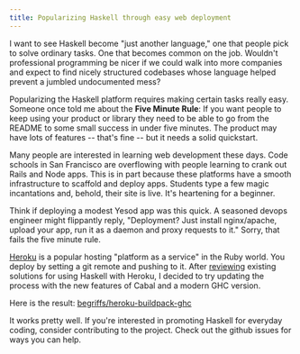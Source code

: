 ```yaml
---
title: Popularizing Haskell through easy web deployment
---
```


I want to see Haskell become "just another language," one that
people pick to solve ordinary tasks. One that becomes common on the
job. Wouldn't professional programming be nicer if we could walk
into more companies and expect to find nicely structured codebases
whose language helped prevent a jumbled undocumented mess?

Popularizing the Haskell platform requires making certain tasks
really easy. Someone once told me about the **Five Minute Rule**:
If you want people to keep using your product or library they need
to be able to go from the README to some small success in under
five minutes. The product may have lots of features -- that's fine
-- but it needs a solid quickstart.

Many people are interested in learning web development these days.
Code schools in San Francisco are overflowing with people learning
to crank out Rails and Node apps. This is in part because these
platforms have a smooth infrastructure to scaffold and deploy apps.
Students type a few magic incantations and, behold, their site is
live. It's heartening for a beginner.

Think if deploying a modest Yesod app was this quick. A seasoned
devops engineer might flippantly reply, "Deployment? Just install
nginx/apache, upload your app, run it as a daemon and proxy requests
to it." Sorry, that fails the five minute rule.

[Heroku](https://www.heroku.com/) is a popular hosting "platform
as a service" in the Ruby world. You deploy by setting a git remote
and pushing to it. After
[reviewing](2013-08-22-haskell-on-heroku-omg-lets-get-this.html)
existing solutions for using Haskell with Heroku, I decided to try
updating the process with the new features of Cabal and a modern
GHC version.

Here is the result:
[begriffs/heroku-buildpack-ghc](https://github.com/begriffs/heroku-buildpack-ghc)

It works pretty well. If you're interested in promoting Haskell for
everyday coding, consider contributing to the project. Check out
the github issues for ways you can help.
